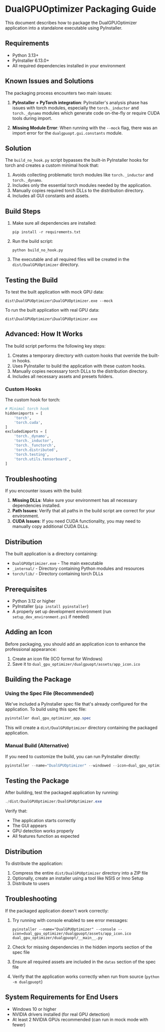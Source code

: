 # DualGPUOptimizer Packaging Guide

This document describes how to package the DualGPUOptimizer application into a standalone executable using PyInstaller.

## Requirements

- Python 3.13+
- PyInstaller 6.13.0+
- All required dependencies installed in your environment

## Known Issues and Solutions

The packaging process encounters two main issues:

1. **PyInstaller + PyTorch integration**: PyInstaller's analysis phase has issues with torch modules, especially the `torch._inductor` and `torch._dynamo` modules which generate code on-the-fly or require CUDA tools during import.

2. **Missing Module Error**: When running with the `--mock` flag, there was an import error for the `dualgpuopt.gui.constants` module.

## Solution

The `build_no_hook.py` script bypasses the built-in PyInstaller hooks for torch and creates a custom minimal hook that:

1. Avoids collecting problematic torch modules like `torch._inductor` and `torch._dynamo`.
2. Includes only the essential torch modules needed by the application.
3. Manually copies required torch DLLs to the distribution directory.
4. Includes all GUI constants and assets.

## Build Steps

1. Make sure all dependencies are installed:
    ```
    pip install -r requirements.txt
    ```

2. Run the build script:
    ```
    python build_no_hook.py
    ```

3. The executable and all required files will be created in the `dist/DualGPUOptimizer` directory.

## Testing the Build

To test the built application with mock GPU data:
```
dist\DualGPUOptimizer\DualGPUOptimizer.exe --mock
```

To run the built application with real GPU data:
```
dist\DualGPUOptimizer\DualGPUOptimizer.exe
```

## Advanced: How It Works

The build script performs the following key steps:

1. Creates a temporary directory with custom hooks that override the built-in hooks.
2. Uses PyInstaller to build the application with these custom hooks.
3. Manually copies necessary torch DLLs to the distribution directory.
4. Includes all necessary assets and presets folders.

### Custom Hooks
The custom hook for torch:
```python
# Minimal torch hook
hiddenimports = [
    'torch', 
    'torch.cuda',
]
excludedimports = [
    'torch._dynamo',
    'torch._inductor',
    'torch._functorch',
    'torch.distributed',
    'torch.testing',
    'torch.utils.tensorboard',
]
```

## Troubleshooting

If you encounter issues with the build:

1. **Missing DLLs**: Make sure your environment has all necessary dependencies installed.
2. **Path Issues**: Verify that all paths in the build script are correct for your environment.
3. **CUDA Issues**: If you need CUDA functionality, you may need to manually copy additional CUDA DLLs.

## Distribution

The built application is a directory containing:
- `DualGPUOptimizer.exe` - The main executable
- `_internal/` - Directory containing Python modules and resources
- `torch/lib/` - Directory containing torch DLLs

## Prerequisites

- Python 3.12 or higher
- PyInstaller (`pip install pyinstaller`)
- A properly set up development environment (run `setup_dev_environment.ps1` if needed)

## Adding an Icon

Before packaging, you should add an application icon to enhance the professional appearance:

1. Create an icon file (ICO format for Windows)
2. Save it to `dual_gpu_optimizer/dualgpuopt/assets/app_icon.ico`

## Building the Package

### Using the Spec File (Recommended)

We've included a PyInstaller spec file that's already configured for the application. To build using this spec file:

```powershell
pyinstaller dual_gpu_optimizer_app.spec
```

This will create a `dist/DualGPUOptimizer` directory containing the packaged application.

### Manual Build (Alternative)

If you need to customize the build, you can run PyInstaller directly:

```powershell
pyinstaller --name="DualGPUOptimizer" --windowed --icon=dual_gpu_optimizer/dualgpuopt/assets/app_icon.ico --add-data="dual_gpu_optimizer/dualgpuopt/assets;dualgpuopt/assets" dual_gpu_optimizer/dualgpuopt/__main__.py
```

## Testing the Package

After building, test the packaged application by running:

```powershell
./dist/DualGPUOptimizer/DualGPUOptimizer.exe
```

Verify that:
- The application starts correctly
- The GUI appears
- GPU detection works properly
- All features function as expected

## Distribution

To distribute the application:

1. Compress the entire `dist/DualGPUOptimizer` directory into a ZIP file
2. Optionally, create an installer using a tool like NSIS or Inno Setup
3. Distribute to users

## Troubleshooting

If the packaged application doesn't work correctly:

1. Try running with console enabled to see error messages:
   ```
   pyinstaller --name="DualGPUOptimizer" --console --icon=dual_gpu_optimizer/dualgpuopt/assets/app_icon.ico dual_gpu_optimizer/dualgpuopt/__main__.py
   ```

2. Check for missing dependencies in the hidden imports section of the spec file

3. Ensure all required assets are included in the `datas` section of the spec file

4. Verify that the application works correctly when run from source (`python -m dualgpuopt`)

## System Requirements for End Users

- Windows 10 or higher
- NVIDIA drivers installed (for real GPU detection)
- At least 2 NVIDIA GPUs recommended (can run in mock mode with fewer) 